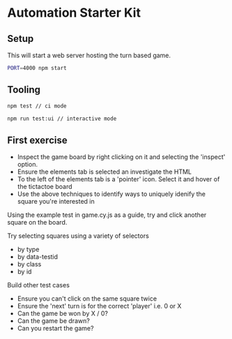 # Automation Starter Kit

## Setup

This will start a web server hosting the turn based game.

```sh
PORT=4000 npm start
```

## Tooling

```sh
npm test // ci mode
```

```sh
npm run test:ui // interactive mode
```

## First exercise

-   Inspect the game board by right clicking on it and selecting the 'inspect' option.
-   Ensure the elements tab is selected an investigate the HTML
-   To the left of the elements tab is a 'pointer' icon. Select it and hover of the tictactoe board
-   Use the above techniques to identify ways to uniquely idenify the square you're interested in

Using the example test in game.cy.js as a guide, try and click another square on the board.

Try selecting squares using a variety of selectors

-   by type
-   by data-testid
-   by class
-   by id

Build other test cases
- Ensure you can't click on the same square twice
- Ensure the 'next' turn is for the correct 'player' i.e. 0 or X
- Can the game be won by X / 0?
- Can the game be drawn?
- Can you restart the game?
